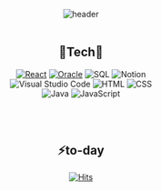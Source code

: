 
<div align="center">

  
![header](https://capsule-render.vercel.app/api?type=waving&color=auto&height=300&section=header&text=Code_Positive&fontSize=90)
  <br/><br/>

  
  
  
🌱Tech🌱
--
<a href="#"><img alt="React" src="https://img.shields.io/badge/React-20232a.svg?logo=react&logoColor=%2361DAFB"></a>
<a href="#"><img alt="Oracle" src ="https://img.shields.io/badge/Oracle-F00000.svg?logo=oracle&logoColor=white"></a>
<img alt="SQL" src="https://custom-icon-badges.demolab.com/badge/SQL-025E8C.svg?logo=database&logoColor=white">
<img alt="Notion" src="https://img.shields.io/badge/Notion-010101.svg?logo=notion&logoColor=white"><br/>
<img alt="Visual Studio Code" src="https://img.shields.io/badge/Visual%20Studio%20Code-0078d7.svg?logo=visual-studio-code&logoColor=white">
<img alt="HTML" src="https://img.shields.io/badge/HTML-E34F26.svg?logo=html5&logoColor=white">
<img alt="CSS" src="https://img.shields.io/badge/CSS-1572B6.svg?logo=css3&logoColor=white"><br/>
<img alt="Java" src="https://custom-icon-badges.demolab.com/badge/Java-007396.svg?logo=java&logoColor=white">
<img alt="JavaScript" src="https://img.shields.io/badge/JavaScript-F7DF1E.svg?logo=javascript&logoColor=black">

  
  
  <br/><br/>
  
 
  ⚡to-day
  --
  
  
  [![Hits](https://hits.seeyoufarm.com/api/count/incr/badge.svg?url=https%3A%2F%2Fgithub.com%2Fseopositive&count_bg=%23FF81E0&title_bg=%23F9A50E&icon=&icon_color=%23E7E7E7&title=hits&edge_flat=false)]([https://hits.seeyoufarm.com](https://github.com/seopositive))


  
  </div>


